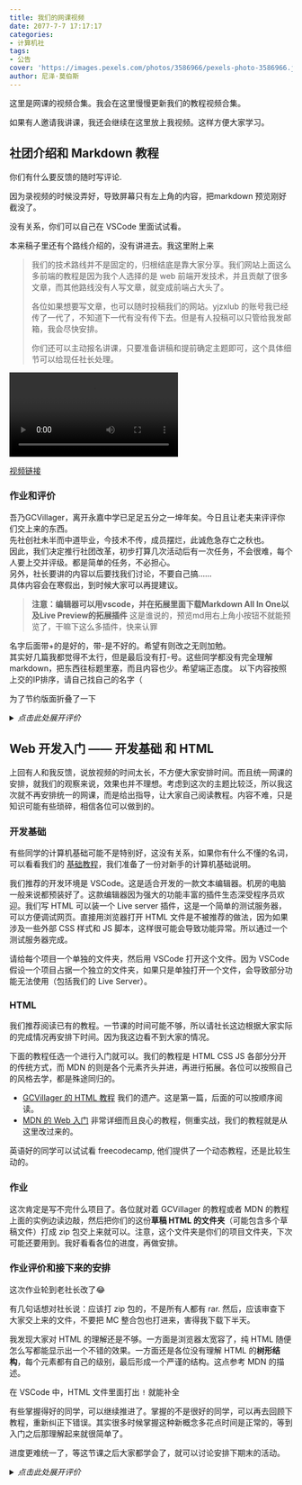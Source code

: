 ```yaml
---
title: 我们的网课视频
date: 2077-7-7 17:17:17
categories:
- 计算机社
tags:
- 公告
cover: 'https://images.pexels.com/photos/3586966/pexels-photo-3586966.jpeg'
author: 尼泽·莫伯斯
---
```


这里是网课的视频合集。我会在这里慢慢更新我们的教程视频合集。

如果有人邀请我讲课，我还会继续在这里放上我视频。这样方便大家学习。

## 社团介绍和 Markdown 教程

你们有什么要反馈的随时写评论.

因为录视频的时候没弄好，导致屏幕只有左上角的内容，把markdown 预览刚好截没了。

没有关系，你们可以自己在 VSCode 里面试试看。

本来稿子里还有个路线介绍的，没有讲进去。我这里附上来

>  我们的技术路线并不是固定的，归根结底是靠大家分享。我们网站上面这么多前端的教程是因为我个人选择的是 web 前端开发技术，并且贡献了很多文章，而其他路线没有人写文章，就变成前端占大头了。
> 
> 各位如果想要写文章，也可以随时投稿我们的网站。yjzxlub 的账号我已经传了一代了，不知道下一代有没有传下去。但是有人投稿可以只管给我发邮箱，我会尽快安排。
> 
> 你们还可以主动报名讲课，只要准备讲稿和提前确定主题即可，这个具体细节可以给现任社长处理。


<video controls>
  <source src="https://yjzxclub.github.io/a956e104263c/yjzx.mp4" type="video/mp4">
  <p>你的浏览器不支持 HTML5 视频。可点击链接观看</p>
</video>

[视频链接](/a956e104263c/yjzx.mp4)

### 作业和评价

吾乃GCVillager，离开永嘉中学已足足五分之一坤年矣。今日且让老夫来评评你们交上来的东西。  
先社创社未半而中道毕业，今技术不传，成员摆烂，此诚危急存亡之秋也。  
因此，我们决定推行社团改革，初步打算几次活动后有一次任务，不会很难，每个人要上交并评级。都是简单的任务，不必担心。  
另外，社长要讲的内容以后要找我们讨论，不要自己搞……  
具体内容会在寒假出，到时候大家可以再提建议。  

>**注意：编辑器可以用vscode，并在拓展里面下载Markdown All In One以及Live Preview的拓展插件**
这是谁说的，预览md用右上角小按钮不就能预览了，干嘛下这么多插件，快来认罪

名字后面带+的是好的，带-是不好的。希望有则改之无则加勉。  
其实好几篇我都觉得不太行，但是最后没有打-号。这些同学都没有完全理解markdown，把东西往标题里塞，而且内容也少。希望端正态度。
以下内容按照上交的IP排序，请自己找自己的名字（

为了节约版面折叠了一下

<details>
  <summary><i>点击此处展开评价</i></summary>

#### 夏理超 +

非常好数学教程，爱来自大连。感觉用markdown和latex挺熟练的，厉害。  
不过建议代码开头的三个点后面加上语言，这样有些网站/编辑器会按照语法渲染代码。  
这个typst我还真没了解过，不过……感觉是不是用的没md多？可能暂时不考虑吧，感谢建议（

#### 叶瑞丰

有点少，不过还行。话说为什么想食汉堡（

#### 高一十二班的某某

有点少，下次记得用真名谢谢

#### 吴臻恩

有点少，还有爱好很……嗯

#### 徐润达

有点少。还有要指出，不要全用标题，该用文本的时候没必要打6个#。看来还没有完全理解md的用途

#### 丁一德

有点少,斜体是下划线或者一个星

#### 李添睿 +

不错，擅长使用斜体和粗体（虽然正式用的时候没必要那么多），还有感谢建议

#### 邵友均 -

交个exe上来肯定不行，什么叫不兼容（不能理解啥意思）。而且这程序我输4个1你就退出了，健壮性差。

#### 李新瑜

还不错。我化学也不好，加油（

#### 潘谢纯达 -

写这么几个字上来啥意思嘛真的是

#### 王涵轩

有点少，还行

#### 施钧耀 +

不错。之前会教生活中用得上的知识，但是不可能每次都教这个。之后应该也考虑这样吧。

#### 朱辰硕

不错。不过真的有必要打这么多箭头吗

### 吴涵

有点少。还有一二三四级标题的含义是大标题、小标题、小小标题，不是第一个第二个第三个标题。

#### 马柏昕

不错。

#### 马柏腾

还行。但是一二三四级标题的含义是大标题、小标题、小小标题，不是第一个第二个第三个标题。

#### 夏文杰

别把太多不是标题的文字写在标题里。

#### 朱贤博

好偷懒啊（
还有后面那段应该不是复制的吧……？

#### 黄潇康

太少。

#### 孙文卓

少。下学期会加强管理（只要社长认真执行的话）

#### 田所浩二 -

下次用自己真名，不要把文字塞标题里，<s>不然我让先社把你服务器DDos了（划掉）</s>先社尼泽：？

先社：下次用“田浩”吧，万一我信了呢？

#### 蒋昊伦

有点少。

#### 彭劭帅

标题井号后面记得打一个空格。

#### 潘步干

少。不要把文本塞到标题里。

#### 潘裕琨

有点少。

#### 郑子谦

少

</details>

## Web 开发入门 —— 开发基础 和 HTML

上回有人和我反馈，说放视频的时间太长，不方便大家安排时间。而且统一网课的安排，就我们的观察来说，效果也并不理想。考虑到这次的主题比较泛，所以我这次就不再安排统一的网课，而是给出指导，让大家自己阅读教程。内容不难，只是知识可能有些琐碎，相信各位可以做到的。

### 开发基础

有些同学的计算机基础可能不是特别好，这没有关系，如果你有什么不懂的名词，可以看看我们的 [基础教程](/27f791926511/)，我们准备了一份对新手的计算机基础说明。

我们推荐的开发环境是 VSCode。这是适合开发的一款文本编辑器。机房的电脑一般来说都预装好了。这款编辑器因为强大的功能丰富的插件生态深受程序员欢迎。我们写 HTML 可以装一个 Live server 插件，这是一个简单的测试服务器，可以方便调试网页。直接用浏览器打开 HTML 文件是不被推荐的做法，因为如果涉及一些外部 CSS 样式和 JS 脚本，这样很可能会导致功能异常。所以通过一个测试服务器完成。

请给每个项目一个单独的文件夹，然后用 VSCode 打开这个文件。因为 VSCode 假设一个项目占据一个独立的文件夹，如果只是单独打开一个文件，会导致部分功能无法使用（包括我们的 Live Server）。

### HTML

我们推荐阅读已有的教程。一节课的时间可能不够，所以请社长这边根据大家实际的完成情况再安排下时间。因为我这边看不到大家的情况。

下面的教程任选一个进行入门就可以。我们的教程是 HTML CSS JS 各部分分开的传统方式，而 MDN 的则是各个元素齐头并进，再进行拓展。各位可以按照自己的风格去学，都是殊途同归的。

- [GCVillager 的 HTML 教程](/f4127be65662/) 我们的遗产。这是第一篇，后面的可以按顺序阅读。
- [MDN 的 Web 入门](https://developer.mozilla.org/zh-CN/docs/Learn) 非常详细而且良心的教程，侧重实战，我们的教程就是从这里改过来的。

英语好的同学可以试试看 freecodecamp, 他们提供了一个动态教程，还是比较生动的。

### 作业

这次肯定是写不完什么项目了。各位就对着 GCVillager 的教程或者 MDN 的教程上面的实例边读边敲，然后把你们的这份**草稿 HTML 的文件夹**（可能包含多个草稿文件）打成 zip 包交上来就可以。注意，这个文件夹是你们的项目文件夹，下次可能还要用到。我好看看各位的进度，再做安排。

### 作业评价和接下来的安排

这次作业轮到老社长改了😂

有几句话想对社长说：应该打 zip 包的，不是所有人都有 rar. 然后，应该审查下大家交上来的文件，不要把 MC 整合包也打进来，害得我下载下半天。

我发现大家对 HTML 的理解还是不够。一方面是浏览器太宽容了，纯 HTML 随便怎么写都能显示出一个不错的效果。一方面还是各位没有理解 HTML 的**树形结构**，每个元素都有自己的级别，最后形成一个严谨的结构。这点参考 MDN 的描述。

在 VSCode 中，HTML 文件里面打出 `!` 就能补全

有些掌握得好的同学，可以继续推进了。掌握的不是很好的同学，可以再去回顾下教程，重新纠正下错误。其实很多时候掌握这种新概念多花点时间是正常的，等到入门之后那理解起来就很简单了。

进度更难统一了，等这节课之后大家都学会了，就可以讨论安排下期末的活动。

<details>
  <summary><i>点击此处展开评价</i></summary>

#### 潘玉捆

首先，忘了 `<html>` 标签。其次，忘了 `<body>` 标签。这是 HTML 的规范，无论哪个教程都有强调，不应该忘记。在 VSCode 中，一个 HTML 文件在打了 `!` 之后就应该会出现提示，自动补全整个结构。
    
然后， <p> 标签不应该大写，同时最好不要嵌套。因为很多 HTML 的标签是具有语义的，最好结合常识使用，方便大家阅读， <p> 是 paragraph 的意思，嵌套自然段是一件很奇怪的事情。如果有样式需要导致的嵌套需求，建议使用 <div> 和 <span>  这种无语义元素配合 CSS 使用。

原版：


<details>
  <summary><i>点击此处展开</i></summary>

```html
<!DOCTYPE html>
<head>
    <title>ZHESHI YIGE BIAOTI</title>
</head>
<h1>WRITER：潘裕捆 grade10 class</h114>
<P>
    <P>建议加强司空震！<hr>司空震在这个赛季！<hr>竟然还被策划<strong>削弱！</strong> </P>
    <p>(打中文太累了我想打拼音)</p>
    <p>yi xia shi dui xue ruo SKZ de ti hui </p>
    <p>shou xian shi fan xia<hr> <strong>傲慢</strong>之罪的加罗</p>
    <p>qi ci shi fanxia<hr> <strong>嫉妒</strong>之罪的李信</p>
<p>weiwandaixu...(qi shi shi xia ke le )</p>
</P>

```

</details>


正确版本

<details>
  <summary><i>点击此处展开</i></summary>

```html
<!DOCTYPE html>
<html lang="zh-cn">
<head>
    <meta charset="UTF-8">
    <meta name="viewport" content="width=device-width, initial-scale=1.0">
    <title>ZHESHI YIGE BIAOTI</title>
</head>
<body>
    <h1>WRITER：潘裕捆 grade10 class</h1>
    <p>建议加强司空震！<hr>司空震在这个赛季！<hr>竟然还被策划<strong>削弱！</strong> </p>
    <p>(打中文太累了我想打拼音)</p>
    <p>yi xia shi dui xue ruo SKZ de ti hui </p>
    <p>shou xian shi fan xia<hr> <strong>傲慢</strong>之罪的加罗</p>
    <p>qi ci shi fanxia<hr> <strong>嫉妒</strong>之罪的李信</p>
    <p>weiwandaixu...(qi shi shi xia ke le )</p>
</body>
</html>
```
</details>


#### phr_10.145.85.62

没有名字，自己认领。交个 `.minecraft` 上来并不会有什么加分，只会让我因为要下载 800M 的文件而感到恼火。当然也有社长的锅。

`<body>` 应该是在 `<head>` 之后，而不是在 `<title>` 之后，因为他们是同级别的，身体不会长在头里面。而且全部显示的内容都应该放进 `body` 元素里面，就像内脏要放在身体里面一样。在 VSCode 中，一个 HTML 文件在打了 `!` 之后就应该会出现提示，自动补全整个结构。

原版

<details>
  <summary><i>点击此处展开</i></summary>

```html
<!DOCTYPE html>
<html lang="en">
<head>
    <link rel="stylesheet" href="https://cdn.jsdelivr.net/gh/mdn/learning-area/html/tables/basic/minimal-table.css">
    <title>
        996      
    </title>
    <body><p>我不要996</p></body> 
    <table>
        <tr>
            <th colspan="3"><h2>PHR</h2></td>
        </tr>
        <tr>
            <th><h3>我不会打英文</h3></td>
            <th><h3>我不会玩游戏</h3></td>
            <th><h3>我不爱玩电脑</h3></td>
        </tr>
        <tr>
            <td>假的</td>
            <td>假的</td>
            <td>假的</td>
        </tr>
    </table>   
</head>    
</html>  
```
</details>

正确版：

<details>
  <summary><i>点击此处展开</i></summary>

```html
<!DOCTYPE html>
<html lang="en">
<head>
    <link rel="stylesheet" href="https://cdn.jsdelivr.net/gh/mdn/learning-area/html/tables/basic/minimal-table.css">
    <title>996</title>
</head>   
<body>
    <p>我不要996</p>
    <table>
        <tr>
            <th colspan="3"><h2>PHR</h2></td>
        </tr>
        <tr>
            <th><h3>我不会打英文</h3></td>
            <th><h3>我不会玩游戏</h3></td>
            <th><h3>我不爱玩电脑</h3></td>
        </tr>
        <tr>
            <td>假的</td>
            <td>假的</td>
            <td>假的</td>
        </tr>
    </table> 
</body> 
</html>  
```
</details>

#### 彭劭帅

很好，HTML 的结构是对的，语义嵌套都不错。最好把 `<head>` 加上，不要让你的 HTML 变成无头骑士。

#### 徐润达

结构挺好，就是 `DOCTYPE` 和 `<html>` 根元素没有加，成无根之萍了。

#### 丁一德

标签写错了。多了几个 `>>` ，不知道是不是写 C++ 写的。`<title>` 里面不应该有 `<strong>`, 因为那个是浏览器的标签页上面的标题，不属于页面内容，这里应该是纯文本。

换行是 `<br>` (Break row)。

#### 田浩

我帮你改名了。以后就叫这个。

lang 设置中文倒是还行.

喜欢弹 alert 是吧？不要用 `var` ，用 `let` ，没看 MDN 或者我的教程导致的，Remake 去。

#### 黄潇康

html 结构全乱了。`<body>` 不应该在 `<head>` 里面，就像身体不会长在头里。同时，所有文本最好都要放在标签里面。

原版：

<details>
  <summary><i>点击此处展开</i></summary>

```html
<!DOCTYPE html>
<html>
<head>
       <body>
姓名：黄潇康
<hr>
<p>班级：高一7</p>
<p>爱好：<strong>玩游戏</strong>（包括玩原，星铁，Minecraft等等)及看小说</p>
<p>e不知道要写什么了</p>
<p><strong>1145141919810</strong></p>



       </body>


<title>自我介绍</title>





</head>
</html>

```
</details>

正确版：

<details>
  <summary><i>点击此处展开</i></summary>

```html
<!DOCTYPE html>
<html>
<head>
       <title>自我介绍</title>
</head>
<body>
       <p>姓名：黄潇康</p>
       <hr>
       <p>班级：高一7</p>
       <p>爱好：<strong>玩游戏</strong>（包括玩原，星铁，Minecraft等等)及看小说</p>
       <p>e不知道要写什么了</p>
       <p><strong>1145141919810</strong></p>
</body>
</html>
```
</details>

#### 施钧耀

HTML 结构正确，嵌套合理整齐，非常好。我稍微修了一下缩进。

<details>
  <summary><i>点击此处展开</i></summary>

```html
<!DOCTYPE html>
<html>

<head>
    <meta charset="utf-8">
    <title>自我介绍2.0</title>
</head>

<body>
    <h1>自我介绍2.0</h1>
    <h2>1.信息</h2>
    <p>性别:男</p>
    <p>名字:施钧耀</p>
    <p>状态:<strong>aaaaaaaaaaaaa</strong></p>
    <h2>2.爱好</h2>
    <p><em>玩原神</em></p>
    <p>粥（</p>
    <p>看旁边的发电</p>
    <h2>3.建议</h2>
    <p>好诶</p>
    <hr>
    <p><a href="https://yjzxclub.github.io/16030018f428/">来源</a></p>
</body>

</html>
```
</details>

#### 马柏昕

也是 `DOCTYPE` 和 `<html>` 忘了加。

课程能看懂就行，术语什么不重要，搜索引擎搜一下的事情。加油！

#### 吴涵

槽点挺多的。应该有个 HTML 的结构。`<html>` `<head>` `<body>` 这些还是要有的。而且标题和段落应该是并列关系而不是嵌套关系。

可以再去看看 MDN，注意自己在写的是一个文档，应该有文档的语义。

#### 潘步干

`<html>` 根元素没加，然后是 `<body>` 没加。 `<strong>` 这些不是块级元素最好不要直接放在 `<body>` 里面而是放在其他块级元素里面。其他倒是没什么毛病。

#### 吴臻恩

 `<strong>` 不是块级元素最好不要直接放在 `<body>` 里面而是放在其他块级元素里面。其他都没毛病，结构层次很好。

#### 王涵轩

最好要完整的 HTML 文件，而不是一个 HTML 片段。 `<li>` 不应该单独出现，应该最为 `<ul>` 或者 `<ol>` 的子元素。

#### 马柏腾

`<html>` 和 `<body>` 是需要的，文档的层次倒是没问题。

#### 夏文杰

很好，虽然 `<html>` 忘记了。不需要 `<br>`，块级元素会自己换行

#### 朱贤博

HTML 结构都没问题，不错，就是内容稍微少点。为什么不打算试试学过的标签呢？

#### 周嘉泰

不懂。你是想教我 DP 么？那我觉得应该不必。

```c++
#include<bits/stdc++.h>
using namespace std;
#define re(i,a,b) for(int i=(a);i<=(b);i++)
#define er(i,a,b) for(int i=(a);i>=(b);i--)
int n,u[100005],d[100005],pre_u[100005],pre_d[100005],
maxsum_left_d[100005],maxsum_right_d[100005],
maxans_left[100005],
ans=-0x3fffffff;
inline void upd(int &a,int b){
	a=max(a,b);
}
signed main(){
	memset(maxans_left,~0x3f,sizeof(maxans_left));
	ios::sync_with_stdio(false);
    cin>>n;
    re(i,1,n){
        cin>>u[i];
        pre_u[i]=pre_u[i-1]+u[i];
    }
    re(i,1,n){
        cin>>d[i];
        pre_d[i]=pre_d[i-1]+d[i];
    }
    re(i,1,n){
    	maxsum_left_d[i]=d[i]+max(maxsum_left_d[i-1],0);
	}
	er(i,n,1){
		maxsum_right_d[i]=d[i]+max(maxsum_right_d[i+1],0);
	}
	re(i,2,n-1){
		maxans_left[i]=max(maxans_left[i-1]+u[i]+d[i],
		u[i]+d[i]+maxsum_left_d[i-1]);
	}
	re(i,2,n-1){
		upd(ans,maxans_left[i]+maxsum_right_d[i+1]);
	}
	cout<<ans<<endl;
    return 0;
}
```

#### 孙文卓

完美的结构，很好，值得表扬。一看就是 VSCode 补全的，连 `lang="en"` 都没改。

#### 朱辰硕

标签不应该大写，应该是 `<p>` 。在 `<h1>` 里面套 `<p>` 是一件比较困惑的时期，一句话不应该既是标题又是段落。而且段落套段落也不好。如果你很需要，就用 `<div>` 这种无语义元素，不会出现语义理解问题。

#### 谢奥挺

不应该把全文丢进 `<p>` 标签，因为不应该把标题放在段落里面，也不应该让段落变成段落中的段落。如果是为了显示效果，可以用 `<div>` 这种无语义元素。

#### 李添睿

HTML 的片段很好，考虑写成完整的？加油！

感谢推荐！可惜我离得很远已经不了解社团现状，不能插手社团的人事，你们可以自己来。

#### 蒋昊伦

HTML 的结构很不错, 加油！时间没关系，没写完的这节课可以继续写。

#### Jin Peiyun

虽然 Markdown 可以内嵌 HTML, 但是问什么不直接用 HTML 呢？

还是那句话，要给用户看的内容都得写在 `<body>` 里面，标签最好也要纯小写。

#### 郑子谦

有个 `<hr>` 漏到 `<body>` 外面了。而且 `<p>` 忘了 `</p>` 的结束标签。`<title>` 里面要纯文本。问题还是挺多的，仔细改改。

#### 潘谢纯达

HTML 的结构很不错，就是 `<h1>` 作为一号标题，一个页面最好只用一次。多次使用的应该是 `<h2>` 或者 3456 这种小标题。

#### 夏理超

结构很好，嵌套列表的思路很清晰。细节不错，`lang="zh-cn"` 试试加点 CSS？

</details>

